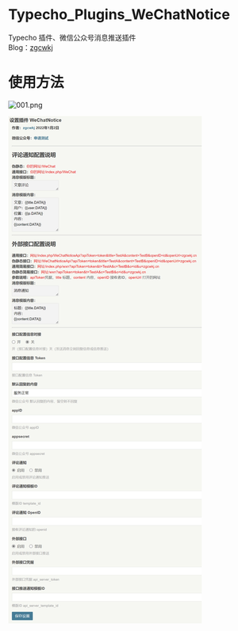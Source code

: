 # Typecho_Plugins_WeChatNotice

Typecho 插件、微信公众号消息推送插件
<br />
Blog：[zgcwkj](http://zgcwkj.cn)

# 使用方法

![001.png](img/001.png)

![002.png](img/002.png)
